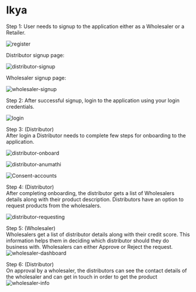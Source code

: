 # Ikya
Step 1: User needs to signup to the application either as a Wholesaler or a Retailer. <br />

![register](https://user-images.githubusercontent.com/83828169/136664852-6ff5d092-8f8f-48b4-9ce3-eb6255c524e3.png)

Distributor signup page:<br />

![distributor-signup](https://user-images.githubusercontent.com/83828169/136664843-6c87d630-a2f5-4992-b37e-5557e6cbfb62.png)

Wholesaler signup page:<br />

![wholesaler-signup](https://user-images.githubusercontent.com/83828169/136664870-7654938c-f9ea-4632-a8af-9b843c61ae31.png)

Step 2: After successful signup, login to the application using your login credentials.<br />

![login](https://user-images.githubusercontent.com/83828169/136664862-a86f3d73-88d0-4ff0-b9bf-9f6289f52d00.png)

Step 3: (Distributor)<br />
After login a Distributor needs to complete few steps for onboarding to the application.<br />

![distributor-onboard](https://user-images.githubusercontent.com/83828169/136664838-21159168-e23a-4c98-96e2-0c4d5940324d.png)

![distributor-anumathi](https://user-images.githubusercontent.com/83828169/136664834-18eccce8-f332-4cbe-9896-83d4f485c1a8.png)

![Consent-accounts](https://user-images.githubusercontent.com/83828169/136664820-8ebb89f4-257f-47af-b691-3f62b5da1d59.png)

Step 4: (Distributor)<br />
After completing onboarding, the distributor gets a list of Wholesalers details along with their product description. Distributors have an option to request products from the wholesalers.<br />

![distributor-requesting](https://user-images.githubusercontent.com/83828169/136666274-30d5368d-1215-4822-807b-24649ce136ee.png)


Step 5: (Wholesaler)<br />
Wholesalers get a list of distributor details along with their credit score. This information helps them in deciding which distributor should they do business with. Wholesalers can either Approve or Reject the request.<br />
![wholesaler-dashboard](https://user-images.githubusercontent.com/83828169/136666270-96e19149-0122-410f-a9fb-d5b7c56708a6.png)


Step 6: (Distributor) <br />
On approval by a wholesaler, the distributors can see the contact details of the wholesaler and can get in touch in order to get the product <br />
![wholesaler-info](https://user-images.githubusercontent.com/83828169/136666366-854dcf1d-d85e-4bad-b0ca-b62903b9b146.png)

